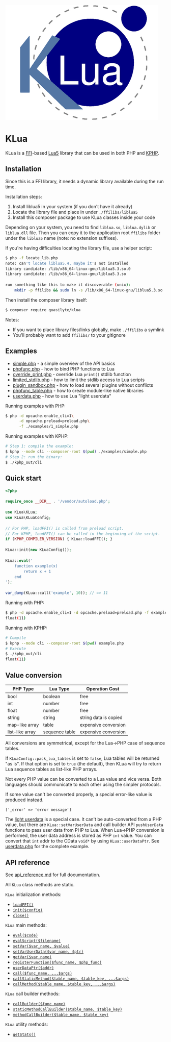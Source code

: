 ![](docs/logo.png)

# KLua

KLua is a [FFI](https://www.php.net/manual/ru/class.ffi.php)-based [Lua5](https://www.lua.org) library that can be used in both PHP and [KPHP](github.com/VKCOM/kphp).

## Installation

Since this is a FFI library, it needs a dynamic library available during the run time.

Installation steps:

1. Install liblua5 in your system (if you don't have it already)
2. Locate the library file and place in under `./ffilibs/liblua5`
3. Install this composer package to use KLua classes inside your code

Depending on your system, you need to find `liblua.so`, `liblua.dylib`
or `liblua.dll` file. Then you can copy it to the application root `ffilibs` folder
under the `liblua5` name (note: no extension suffixes).

If you're having difficulties locating the library file, use a helper script:

```bash
$ php -f locate_lib.php
note: can't locate liblua5.4, maybe it's not installed
library candidate: /lib/x86_64-linux-gnu/liblua5.3.so.0
library candidate: /lib/x86_64-linux-gnu/liblua5.3.so

run something like this to make it discoverable (unix):
	mkdir -p ffilibs && sudo ln -s /lib/x86_64-linux-gnu/liblua5.3.so ./ffilibs/liblua5.3
```

Then install the composer library itself:

```bash
$ composer require quasilyte/klua
```

Notes:

* If you want to place library files/links globally, make `./ffilibs` a symlink
* You'll probably want to add `ffilibs/` to your gitignore

## Examples

* [simple.php](examples/1_simple.php) - a simple overview of the API basics
* [phpfunc.php](examples/2_phpfunc.php) - how to bind PHP functions to Lua
* [override_print.php](examples/3_override_print.php) - override Lua `print()` stdlib function
* [limited_stdlib.php](examples/4_limited_stdlib.php) - how to limit the stdlib access to Lua scripts
* [plugin_sandbox.php](examples/5_plugin_sandbox.php) - how to load several plugins without conflicts
* [phpfunc_table.php](examples/6_phpfunc_table.php) - how to create module-like native libraries
* [userdata.php](examples/7_userdata.php) - how to use Lua "light userdata"

Running examples with PHP:

```bash
$ php -d opcache.enable_cli=1\
      -d opcache.preload=preload.php\
      -f ./examples/1_simple.php
```

Running examples with KPHP:

```bash
# Step 1: compile the example:
$ kphp --mode cli --composer-root $(pwd) ./examples/simple.php
# Step 2: run the binary:
$ ./kphp_out/cli
```

## Quick start

```php
<?php

require_once __DIR__ . '/vendor/autoload.php';

use KLua\KLua;
use KLua\KLuaConfig;

// For PHP, loadFFI() is called from preload script.
// For KPHP, loadFFI() can be called in the beginning of the script.
if (KPHP_COMPILER_VERSION) { KLua::loadFFI(); }

KLua::init(new KLuaConfig());

KLua::eval('
    function example(x)
        return x + 1
    end
');

var_dump(KLua::call('example', 10)); // => 11
```

Running with PHP:

```bash
$ php -d opcache.enable_cli=1 -d opcache.preload=preload.php -f example.php
float(11)
```

Running with KPHP:

```bash
# Compile
$ kphp --mode cli --composer-root $(pwd) example.php
# Execute
$ ./kphp_out/cli
float(11)
```

## Value conversion

| PHP Type | Lua Type | Operation Cost |
|---|---|---|
| bool | boolean | free |
| int | number | free |
| float | number | free |
| string | string | string data is copied |
| map-like array | table | expensive conversion |
| list-like array | sequence table | expensive conversion |

All conversions are symmetrical, except for the Lua->PHP case of sequence tables.

If `KLuaConfig::pack_lua_tables` is set to `false`, Lua tables will be returned "as is".
If that option is set to `true` (the default), then KLua will try to return Lua sequence
tables as list-like PHP arrays.

Not every PHP value can be converted to a Lua value and vice versa.
Both languages should communicate to each other using the simpler protocols.

If some value can't be converted properly, a special error-like value is produced instead.

```
['_error' => 'error message']
```

The [light userdata](https://www.lua.org/pil/28.5.html) is a special case. It can't be auto-converted from a PHP value, but there are `KLua::setVarUserData` and call builder API `pushUserData` functions to pass user data from PHP to Lua. When Lua->PHP conversion is performed, the user data address is stored as PHP `int` value. You can convert that `int` addr to the CData `void*` by using `KLua::userDataPtr`. See [userdata.php](examples/7_userdata.php) for the complete example.

## API reference

See [api_reference.md](docs/api_reference.md) for full documentation.

All `KLua` class methods are static.

`KLua` initialization methods:

* [`loadFFI()`](docs/api_reference.md#klualoadffi)
* [`init($config)`](docs/api_reference.md#kluainit)
* [`close()`](docs/api_reference.md#kluaclose)

`KLua` main methods:

* [`eval($code)`](docs/api_reference.md#kluaeval)
* [`evalScript($filename)`](docs/api_reference.md#kluaevalscript)
* [`setVar($var_name, $value)`](docs/api_reference.md#kluasetvar)
* [`setVarUserData($var_name, $ptr)`](docs/api_reference.md#kluasetvaruserdata)
* [`getVar($var_name)`](docs/api_reference.md#kluagetvar)
* [`registerFunction($func_name, $php_func)`](docs/api_reference.md#kluaregisterfunction)
* [`userDataPtr($addr)`](docs/api_reference.md#kluauserdataptr)
* [`call($func_name, ...$args)`](docs/api_reference.md#kluacall)
* [`callStaticMethod($table_name, $table_key, ...$args)`](docs/api_reference.md#kluacallstaticmethod)
* [`callMethod($table_name, $table_key, ...$args)`](docs/api_reference.md#kluacallmethod)

`KLua` call builder methods:

* [`callBuilder($func_name)`](docs/api_reference.md#kluacallbuilder)
* [`staticMethodCallBuilder($table_name, $table_key)`](docs/api_reference.md#kluastaticmethodcallbuilder)
* [`methodCallBuilder($table_name, $table_key)`](docs/api_reference.md#kluamethodcallbuilder)

`KLua` utility methods:

* [`getStats()`](docs/api_reference.md#kluagetstate)
